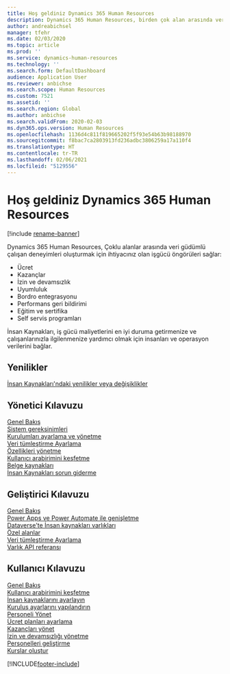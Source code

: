 ```yaml
---
title: Hoş geldiniz Dynamics 365 Human Resources
description: Dynamics 365 Human Resources, birden çok alan arasında veri güdümlü çalışan deneyimleri oluşturmak için ihtiyacınız olan işgücü öngörüleri sağlar.
author: andreabichsel
manager: tfehr
ms.date: 02/03/2020
ms.topic: article
ms.prod: ''
ms.service: dynamics-human-resources
ms.technology: ''
ms.search.form: DefaultDashboard
audience: Application User
ms.reviewer: anbichse
ms.search.scope: Human Resources
ms.custom: 7521
ms.assetid: ''
ms.search.region: Global
ms.author: anbichse
ms.search.validFrom: 2020-02-03
ms.dyn365.ops.version: Human Resources
ms.openlocfilehash: 1136d4c811f819665202f5f93e54b63b98188970
ms.sourcegitcommit: f8bac7ca2803913fd236adbc3806259a17a110f4
ms.translationtype: HT
ms.contentlocale: tr-TR
ms.lasthandoff: 02/06/2021
ms.locfileid: "5129556"
---
```

# <a name="welcome-to-dynamics-365-human-resources"></a>Hoş geldiniz Dynamics 365 Human Resources

[!include [rename-banner](~/includes/cc-data-platform-banner.md)]

Dynamics 365 Human Resources, Çoklu alanlar arasında veri güdümlü çalışan deneyimleri oluşturmak için ihtiyacınız olan işgücü öngörüleri sağlar:

- Ücret
- Kazançlar
- İzin ve devamsızlık
- Uyumluluk
- Bordro entegrasyonu
- Performans geri bildirimi
- Eğitim ve sertifika
- Self servis programları

İnsan Kaynakları, iş gücü maliyetlerini en iyi duruma getirmenize ve çalışanlarınızla ilgilenmenize yardımcı olmak için insanları ve operasyon verilerini bağlar.

## <a name="whats-new"></a>Yenilikler

[İnsan Kaynakları'ndaki yenilikler veya değişiklikler](hr-admin-whats-new.md)

## <a name="administrator-guide"></a>Yönetici Kılavuzu

[Genel Bakış](hr-admin-overview.md)</br>
[Sistem gereksinimleri](hr-admin-system-requirements.md)</br>
[Kurulumları ayarlama ve yönetme](hr-admin-setup-provision.md)</br>
[Veri tümleştirme Ayarlama](hr-admin-integration-choose-technology.md)</br>
[Özellikleri yönetme](hr-admin-manage-features.md)</br>
[Kullanıcı arabirimini keşfetme](../fin-ops-core/fin-ops/get-started/user-interface-elements.md?toc=/dynamics365/human-resources/toc.json)</br>
[Belge kaynakları](../fin-ops-core/fin-ops/get-started/help-overview.md?toc=/dynamics365/human-resources/toc.json)</br>
[İnsan Kaynakları sorun giderme](hr-admin-troubleshooting-support.md)</br>

## <a name="developer-guide"></a>Geliştirici Kılavuzu

[Genel Bakış](hr-developer-overview.md)</br>
[Power Apps ve Power Automate ile genişletme](hr-developer-power-apps.md)</br>
[Dataverse'te İnsan kaynakları varlıkları](hr-developer-entities.md)</br>
[Özel alanlar](hr-developer-custom-fields.md)</br>
[Veri tümleştirme Ayarlama](hr-admin-integration-choose-technology.md)</br>
[Varlık API referansı](hr-developer-api-authentication.md)

## <a name="user-guide"></a>Kullanıcı Kılavuzu

[Genel Bakış](hr-hrpro-overview.md)</br>
[Kullanıcı arabirimini keşfetme](../fin-ops-core/fin-ops/get-started/user-interface-elements.md?toc=/dynamics365/human-resources/toc.json)</br>
[İnsan kaynaklarını ayarlayın](hr-setup-parameters.md)</br>
[Kuruluş ayarlarını yapılandırın](../fin-ops-core/fin-ops/organization-administration/organization-administration-home-page.md?toc=/dynamics365/human-resources/toc.json)</br>
[Personeli Yönet](hr-personnel-departments-jobs-positions.md)</br>
[Ücret planları ayarlama](hr-compensation-overview.md)</br>
[Kazançları yönet](hr-benefits-management-overview.md)</br>
[İzin ve devamsızlığı yönetme](hr-leave-and-absence-overview.md)</br>
[Personelleri geliştirme](hr-develop-performance-management-overview.md)</br>
[Kurslar oluştur](hr-learning-courses.md)


[!INCLUDE[footer-include](../includes/footer-banner.md)]